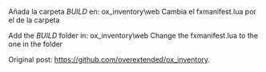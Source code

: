 Añada la carpeta *BUILD* en: ox_inventory\web
Cambia el fxmanifest.lua por el de la carpeta

Add the *BUILD* folder in: ox_inventory\web
Change the fxmanifest.lua to the one in the folder

Original post: https://github.com/overextended/ox_inventory.
